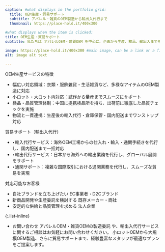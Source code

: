 ```yaml
---
caption: #what displays in the portfolio grid:
  title: OEM生産・貿易サポート
  subtitle: アパレル・雑貨のOEM製造から輸出入代行まで
  thumbnail: https://place-hold.it/400x300
  
#what displays when the item is clicked:
title: OEM生産・貿易サポート
subtitle: 私たちは アパレルOEM・雑貨OEM を中心に、企画から生産、検品、輸出入までを一貫してサポートするサービスを提供しています。小ロット対応から大規模生産まで柔軟に対応可能。ブランド立ち上げを目指すEC事業者様から、安定した供給を求める法人企業様まで、幅広いニーズに応える OEM製造・貿易サポート が私たちの強みです。

image: https://place-hold.it/400x300 #main image, can be a link or a file in assets/img/portfolio
alt: image alt text

---
```

OEM生産サービスの特徴
 - 幅広い対応領域：衣類・服飾雑貨・生活雑貨など、多様なアイテムのOEM製造に対応
 -  小ロット・大ロット両対応：試作から量産までスムーズにサポート
 - 検品・品質管理体制：中国に提携検品所を持ち、出荷前に徹底した品質チェックを実施
 - 物流と一貫連携：生産後の輸入代行・倉庫保管・国内配送までワンストップ対応

貿易サポート（輸出入代行）
 - ‣輸入代行サービス：海外OEM工場からの仕入れ・輸入・通関手続きを代行し、国内配送まで一括対応
 - ‣輸出代行サービス：日本から海外への輸出業務を代行し、グローバル展開をサポート
 - ‣通関サポート：複雑な国際取引における通関業務を代行し、スムーズな貿易を実現

対応可能なお客様
 - 自社ブランドを立ち上げたい EC事業者・D2Cブランド
 - 新商品開発や生産委託を検討する 既存メーカー・商社
 - 安定的な供給と品質管理を求める 法人企業

{:.list-inline} 
 - お問い合わせ
アパレルOEM・雑貨OEMの製造委託 や、輸出入代行サービス に関するご相談はお気軽にお問い合わせください。
小ロットOEMから大規模OEM製造、さらに貿易サポートまで、経験豊富なスタッフが最適なプランをご提案します。

